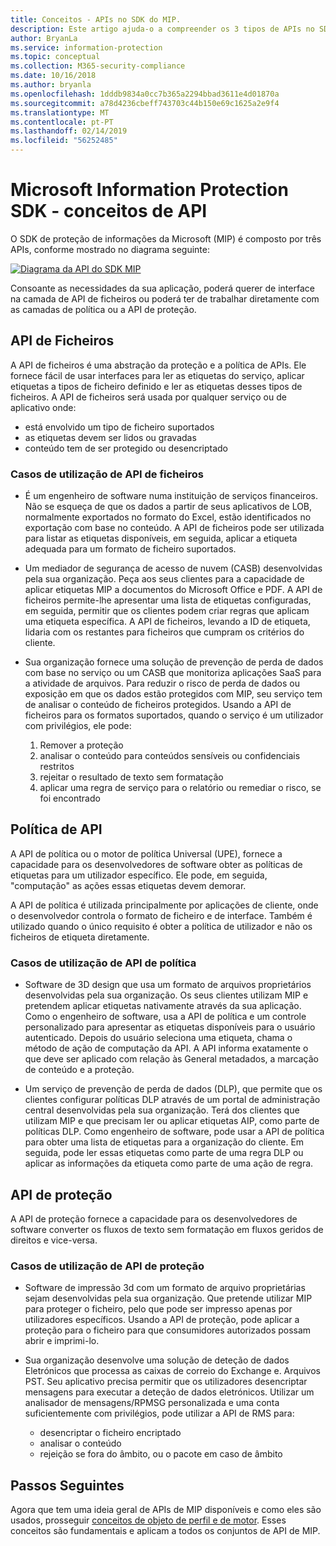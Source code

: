 ```yaml
---
title: Conceitos - APIs no SDK do MIP.
description: Este artigo ajuda-o a compreender os 3 tipos de APIs no SDK do MIP, como estão relacionadas e casos de utilização para uso de cada.
author: BryanLa
ms.service: information-protection
ms.topic: conceptual
ms.collection: M365-security-compliance
ms.date: 10/16/2018
ms.author: bryanla
ms.openlocfilehash: 1dddb9834a0cc7b365a2294bbad3611e4d01870a
ms.sourcegitcommit: a78d4236cbeff743703c44b150e69c1625a2e9f4
ms.translationtype: MT
ms.contentlocale: pt-PT
ms.lasthandoff: 02/14/2019
ms.locfileid: "56252485"
---
```

# <a name="microsoft-information-protection-sdk---api-concepts"></a>Microsoft Information Protection SDK - conceitos de API

O SDK de proteção de informações da Microsoft (MIP) é composto por três APIs, conforme mostrado no diagrama seguinte:

[![Diagrama da API do SDK MIP](media/concept-apis-use-cases/mip-sdk-components.png)](media/concept-apis-use-cases/mip-sdk-components.png#lightbox)

Consoante as necessidades da sua aplicação, poderá querer de interface na camada de API de ficheiros ou poderá ter de trabalhar diretamente com as camadas de política ou a API de proteção.

## <a name="file-api"></a>API de Ficheiros

A API de ficheiros é uma abstração da proteção e a política de APIs. Ele fornece fácil de usar interfaces para ler as etiquetas do serviço, aplicar etiquetas a tipos de ficheiro definido e ler as etiquetas desses tipos de ficheiros. A API de ficheiros será usada por qualquer serviço ou de aplicativo onde:

- está envolvido um tipo de ficheiro suportados
- as etiquetas devem ser lidos ou gravadas
- conteúdo tem de ser protegido ou desencriptado

### <a name="file-api-use-cases"></a>Casos de utilização de API de ficheiros

- É um engenheiro de software numa instituição de serviços financeiros. Não se esqueça de que os dados a partir de seus aplicativos de LOB, normalmente exportados no formato do Excel, estão identificados no exportação com base no conteúdo. A API de ficheiros pode ser utilizada para listar as etiquetas disponíveis, em seguida, aplicar a etiqueta adequada para um formato de ficheiro suportados.

- Um mediador de segurança de acesso de nuvem (CASB) desenvolvidas pela sua organização. Peça aos seus clientes para a capacidade de aplicar etiquetas MIP a documentos do Microsoft Office e PDF. A API de ficheiros permite-lhe apresentar uma lista de etiquetas configuradas, em seguida, permitir que os clientes podem criar regras que aplicam uma etiqueta específica. A API de ficheiros, levando a ID de etiqueta, lidaria com os restantes para ficheiros que cumpram os critérios do cliente.

- Sua organização fornece uma solução de prevenção de perda de dados com base no serviço ou um CASB que monitoriza aplicações SaaS para a atividade de arquivos. Para reduzir o risco de perda de dados ou exposição em que os dados estão protegidos com MIP, seu serviço tem de analisar o conteúdo de ficheiros protegidos. Usando a API de ficheiros para os formatos suportados, quando o serviço é um utilizador com privilégios, ele pode:

  1. Remover a proteção
  2. analisar o conteúdo para conteúdos sensíveis ou confidenciais restritos
  3. rejeitar o resultado de texto sem formatação
  4. aplicar uma regra de serviço para o relatório ou remediar o risco, se foi encontrado

## <a name="policy-api"></a>Política de API

A API de política ou o motor de política Universal (UPE), fornece a capacidade para os desenvolvedores de software obter as políticas de etiquetas para um utilizador específico. Ele pode, em seguida, "computação" as ações essas etiquetas devem demorar.

A API de política é utilizada principalmente por aplicações de cliente, onde o desenvolvedor controla o formato de ficheiro e de interface. Também é utilizado quando o único requisito é obter a política de utilizador e não os ficheiros de etiqueta diretamente. 

### <a name="policy-api-use-cases"></a>Casos de utilização de API de política

- Software de 3D design que usa um formato de arquivos proprietários desenvolvidas pela sua organização. Os seus clientes utilizam MIP e pretendem aplicar etiquetas nativamente através da sua aplicação. Como o engenheiro de software, usa a API de política e um controle personalizado para apresentar as etiquetas disponíveis para o usuário autenticado. Depois do usuário seleciona uma etiqueta, chama o método de ação de computação da API. A API informa exatamente o que deve ser aplicado com relação às General metadados, a marcação de conteúdo e a proteção.

- Um serviço de prevenção de perda de dados (DLP), que permite que os clientes configurar políticas DLP através de um portal de administração central desenvolvidas pela sua organização. Terá dos clientes que utilizam MIP e que precisam ler ou aplicar etiquetas AIP, como parte de políticas DLP. Como engenheiro de software, pode usar a API de política para obter uma lista de etiquetas para a organização do cliente. Em seguida, pode ler essas etiquetas como parte de uma regra DLP ou aplicar as informações da etiqueta como parte de uma ação de regra.

## <a name="protection-api"></a>API de proteção

A API de proteção fornece a capacidade para os desenvolvedores de software converter os fluxos de texto sem formatação em fluxos geridos de direitos e vice-versa.

### <a name="protection-api-use-cases"></a>Casos de utilização de API de proteção

- Software de impressão 3d com um formato de arquivo proprietárias sejam desenvolvidas pela sua organização. Que pretende utilizar MIP para proteger o ficheiro, pelo que pode ser impresso apenas por utilizadores específicos. Usando a API de proteção, pode aplicar a proteção para o ficheiro para que consumidores autorizados possam abrir e imprimi-lo. 

- Sua organização desenvolve uma solução de deteção de dados Eletrónicos que processa as caixas de correio do Exchange e. Arquivos PST. Seu aplicativo precisa permitir que os utilizadores desencriptar mensagens para executar a deteção de dados eletrónicos. Utilizar um analisador de mensagens/RPMSG personalizada e uma conta suficientemente com privilégios, pode utilizar a API de RMS para:
  - desencriptar o ficheiro encriptado
  - analisar o conteúdo
  - rejeição se fora do âmbito, ou o pacote em caso de âmbito

## <a name="next-steps"></a>Passos Seguintes

Agora que tem uma ideia geral de APIs de MIP disponíveis e como eles são usados, prosseguir [conceitos de objeto de perfil e de motor](concept-profile-engine-cpp.md). Esses conceitos são fundamentais e aplicam a todos os conjuntos de API de MIP.

